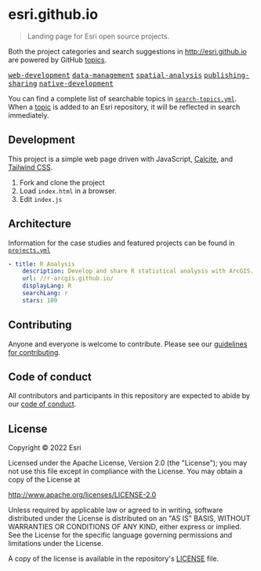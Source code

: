 # esri.github.io

> Landing page for Esri open source projects.

Both the project categories and search suggestions in http://esri.github.io are powered by GitHub [topics](https://github.com/blog/2309-introducing-topics).

[<kbd>web-development</kbd>](https://github.com/Esri?q=topic%3Aweb-development)
[<kbd>data-management</kbd>](https://github.com/Esri?q=topic%3Adata-management)
[<kbd>spatial-analysis</kbd>](https://github.com/Esri?q=topic%3Aspatial-analysis)
[<kbd>publishing-sharing</kbd>](https://github.com/Esri?q=topic%3Apublishing-sharing)
[<kbd>native-development</kbd>](https://github.com/Esri?q=topic%3Anative-development)

You can find a complete list of searchable topics in [`search-topics.yml`](data/search-topics.yml). When a [topic](https://github.com/blog/2309-introducing-topics) is added to an Esri repository, it will be reflected in search immediately.

## Development

This project is a simple web page driven with JavaScript, [Calcite](https://developers.arcgis.com/calcite-design-system/), and [Tailwind CSS](https://tailwindcss.com/).

1. Fork and clone the project
2. Load `index.html` in a browser.
3. Edit `index.js`

## Architecture

Information for the case studies and featured projects can be found in [`projects.yml`](data/projects.yml)

```yaml
- title: R Analysis
    description: Develop and share R statistical analysis with ArcGIS.
    url: //r-arcgis.github.io/
    displayLang: R
    searchLang: r
    stars: 109
```

## Contributing

Anyone and everyone is welcome to contribute. Please see our [guidelines for contributing](CONTRIBUTING.md).

## Code of conduct

All contributors and participants in this repository are expected to abide by our [code of conduct](https://github.com/Esri/contributing/blob/master/CODE_OF_CONDUCT.md).

## License

Copyright &copy; 2022 Esri

Licensed under the Apache License, Version 2.0 (the "License");
you may not use this file except in compliance with the License.
You may obtain a copy of the License at

   http://www.apache.org/licenses/LICENSE-2.0

Unless required by applicable law or agreed to in writing, software
distributed under the License is distributed on an "AS IS" BASIS,
WITHOUT WARRANTIES OR CONDITIONS OF ANY KIND, either express or implied.
See the License for the specific language governing permissions and
limitations under the License.

A copy of the license is available in the repository's [LICENSE](https://raw.github.com/Esri/esri.github.com/master/license.txt) file.

